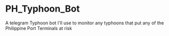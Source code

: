 # PH_Typhoon_Bot
A telegram Typhoon bot I'll use to monitor any typhoons that put any of the Philippine Port Terminals at risk
